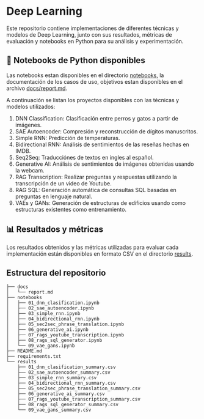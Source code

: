 # Deep Learning

Este repositorio contiene implementaciones de diferentes técnicas y modelos de Deep Learning, junto con sus resultados, métricas de evaluación y notebooks en Python para su análisis y experimentación.

## 📘 Notebooks de Python disponibles

Las notebooks estan disponibles en el directorio [notebooks](./notebooks/), la documentación de los casos de uso, objetivos estan disponibles en el archivo [docs/report.md](./docs/report.md).

A continuación se listan los proyectos disponibles con las técnicas y modelos utilizados:

1. DNN Classification: Clasificación entre perros y gatos a partir de imágenes.
2. SAE Autoencoder: Compresión y reconstrucción de dígitos manuscritos.
3. Simple RNN: Predicción de temperaturas.
4. Bidirectional RNN: Análisis de sentimientos de las reseñas hechas en IMDB.
5. Seq2Seq: Traducciónes de textos en ingles al español.
6. Generative AI: Análisis de sentimientos de imágenes obtenidas usando la webcam.
7. RAG Transcription: Realizar preguntas y respuestas utilizando la transcripción de un video de Youtube.
8. RAG SQL: Generación automática de consultas SQL basadas en preguntas en lenguaje natural.
9. VAEs y GANs: Generación de estructuras de edificios usando como estructuras existentes como entrenamiento.

## 📊 Resultados y métricas

Los resultados obtenidos y las métricas utilizadas para evaluar cada implementación están disponibles en formato CSV en el directorio [results](./results/).

## Estructura del repositorio

```
├── docs
│   └── report.md
├── notebooks
│   ├── 01_dnn_clasification.ipynb
│   ├── 02_sae_autoencoder.ipynb
│   ├── 03_simple_rnn.ipynb
│   ├── 04_bidirectional_rnn.ipynb
│   ├── 05_sec2sec_phrase_translation.ipynb
│   ├── 06_generative_ai.ipynb
│   ├── 07_rags_youtube_transcription.ipynb
│   ├── 08_rags_sql_generator.ipynb
│   └── 09_vae_gans.ipynb
├── README.md
├── requirements.txt
└── results
    ├── 01_dnn_clasification_summary.csv
    ├── 02_sae_autoencoder_summary.csv
    ├── 03_simple_rnn_summary.csv
    ├── 04_bidirectional_rnn_summary.csv
    ├── 05_sec2sec_phrase_translation_summary.csv
    ├── 06_generative_ai_summary.csv
    ├── 07_rags_youtube_transcription_summary.csv
    ├── 08_rags_sql_generator_summary.csv
    └── 09_vae_gans_summary.csv
```
